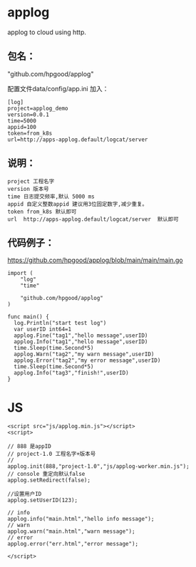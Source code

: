 # applog
applog to cloud using http.

## 包名：
"github.com/hpgood/applog"

配置文件data/config/app.ini
加入：
```
[log]
project=applog_demo
version=0.0.1
time=5000
appid=100
token=from_k8s
url=http://apps-applog.default/logcat/server
```

## 说明：
```
project 工程名字
version 版本号
time 日志提交频率,默认 5000 ms
appid 自定义整数appid 建议用3位固定数字,减少重复。
token from_k8s 默认即可
url  http://apps-applog.default/logcat/server  默认即可
```

## 代码例子：

https://github.com/hpgood/applog/blob/main/main/main.go
```
import (
	"log"
	"time"

	"github.com/hpgood/applog"
)

func main() {
  log.Println("start test log")
  var userID int64=1
  applog.Fine("tag1","hello message",userID)
  applog.Info("tag1","hello message",userID)
  time.Sleep(time.Second*5)
  applog.Warn("tag2","my warn message",userID)
  applog.Error("tag2","my error message",userID)
  time.Sleep(time.Second*5)
  applog.Info("tag3","finish!",userID)
}
```

# JS
```
<script src="js/applog.min.js"></script>
<script>

// 888 是appID
// project-1.0 工程名字+版本号
//
applog.init(888,"project-1.0","js/applog-worker.min.js");
// console 重定向默认false
applog.setRedirect(false);

//设置用户ID
applog.setUserID(123);

// info
applog.info("main.html","hello info message");
// warn
applog.warn("main.html","warn message");
// error
applog.error("err.html","error message");

</script>
```